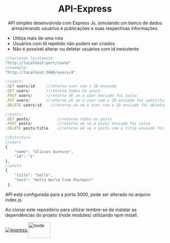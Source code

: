 <h1 align="center">
  API-Express
</h1>

<div align="center">
  <p>API simples desenvolvida com Express Js, simulando um banco de dados armazenando usuários e publicações e suas respectivas informações.</p>
</div>
<div>
<ul>
<li>Utiliza mais de uma rota</li>
<li>Usuários com Id repetido não podem ser criados</li>
<li>Não é possivel alterar ou deletar usuários com id inexistente</li>
<ul>



</div>

```javascript
//testando localmente
"http://localhost:port/route"
//exemplo:
"http://localhost:3000/users/4"
```

```javascript
//users:
.GET users/id     //retorna user com o ID enviado
.GET users/       //retorna todos os users
.POST users/      //retorna ok se o user enviado foi salvo
.PUT users/       //retorna ok se o user com o ID enviado foi substituido
.DELETE users/id    //retorna ok se o user com o ID enviado foi deletado
```
```javascript
//posts:
.GET posts/            //retorna todos os posts
.POST posts/           //retorna ok se o posts enviado foi salvo
.DELETE posts/title    //retorna ok se o posts com o title enviado foi deletado
```
````javascript
//Estrutura
//users
{
	"name": "Ulisses Auresco",
	"id": "1"
},
//posts
{
	"title": "hello",
	"text": "Hello World from Postman!"
 },
````
<div>
<p>API está configurada para a porta 3000, pode ser alterado no arquivo index.js.</p>
<p>Ao clonar este repositório para utilizar lembre-se de instalar as dependências do projeto (node modules) utilizando
npm install.</p>
</div>

<div style=" display: inline_block;"> 
 <a href="https://expressjs.com/">
  <img align="center" alt="express"  src="https://icongr.am/devicon/express-original-wordmark.svg?size=148&color=83cd29">
  <img align="center" alt="node" height="50" width="70" src="https://icongr.am/devicon/nodejs-original.svg?size=148&color=83cd29">
    </a>
</div>
